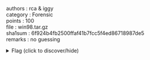 authors : rca & iggy  
category : Forensic  
points : 100  
file : win98.tar.gz  
sha1sum : 6f924b4fb2500ffaf41b7fcc5f4ed86718987de5  
remarks : no guessing  
 
<details>
    <summary>Flag (click to discover/hide)</summary>
    <p>GH16{Polyglotte_and_Windows98_Is_Fun}</p>
</details>
 
